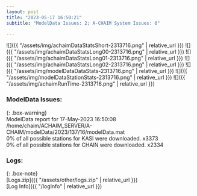 ```yaml
---
layout: post
title: "2023-05-17 16:50:21"
subtitle: "ModelData Issues: 2; A-CHAIM System Issues: 0"

---
```


![]({{ "/assets/img/achaimDataStatsShort-2313716.png" | relative_url }})
![]({{ "/assets/img/achaimDataStatsLong00-2313716.png" | relative_url }})
![]({{ "/assets/img/achaimDataStatsLong01-2313716.png" | relative_url }})
![]({{ "/assets/img/achaimDataStatsLong02-2313716.png" | relative_url }})
![]({{ "/assets/img/modelDataDataStats-2313716.png" | relative_url }})
![]({{ "/assets/img/modelDataStationStats-2313716.png" | relative_url }})
![]({{ "/assets/img/achaimRunTime-2313716.png" | relative_url }})


### ModelData Issues:  
  
{: .box-warning}  
 ModelData report for 17-May-2023 16:50:08   
 /home/chaim/ACHAIM_SERVER/A-CHAIM/modelData/2023/137/16/modelData.mat   
 0% of all possible stations for KASI were downloaded. x3373   
 0% of all possible stations for CHAIN were downloaded. x2334   
  


### Logs:  
  
{: .box-note}  
[Logs.zip]({{ "/assets/other/logs.zip" | relative_url }})  
[Log Info]({{ "/logInfo" | relative_url }})  
